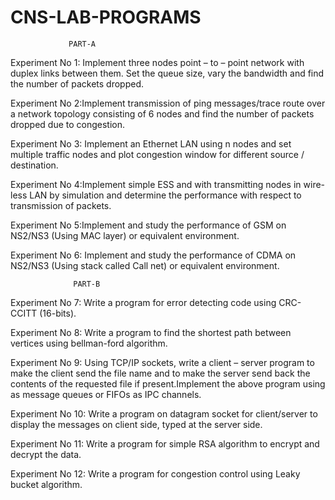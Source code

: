 # CNS-LAB-PROGRAMS

                 PART-A
Experiment No 1: Implement three nodes point – to – point
network with duplex links between them. Set the queue size, vary
the bandwidth and find the number of packets dropped.

Experiment No 2:Implement transmission of ping messages/trace
route over a network topology consisting of 6 nodes and find
the number of packets dropped due to congestion.

Experiment No 3: Implement an Ethernet LAN using n nodes and set
multiple traffic nodes and plot congestion window for different
source / destination.

Experiment No 4:Implement simple ESS and with transmitting nodes
in wire-less LAN by simulation and determine the performance
with respect to transmission of packets.

Experiment No 5:Implement and study the performance of GSM on
NS2/NS3 (Using MAC layer) or equivalent environment.

Experiment No 6: Implement and study the performance of CDMA on
NS2/NS3 (Using stack called Call net) or equivalent environment.

                  PART-B
Experiment No 7: Write a program for error detecting code using
CRC-CCITT (16-bits).

Experiment No 8: Write a program to find the shortest path
between vertices using bellman-ford algorithm.

Experiment No 9: Using TCP/IP sockets, write a client – server
program to make the client send the file name and to make the
server send back the contents of the requested file if
present.Implement the above program using as message queues or
FIFOs as IPC channels.

Experiment No 10: Write a program on datagram socket for
client/server to display the messages on client side, typed at
the server side.

Experiment No 11: Write a program for simple RSA algorithm to
encrypt and decrypt the data.

Experiment No 12: Write a program for congestion control using
Leaky bucket algorithm.
